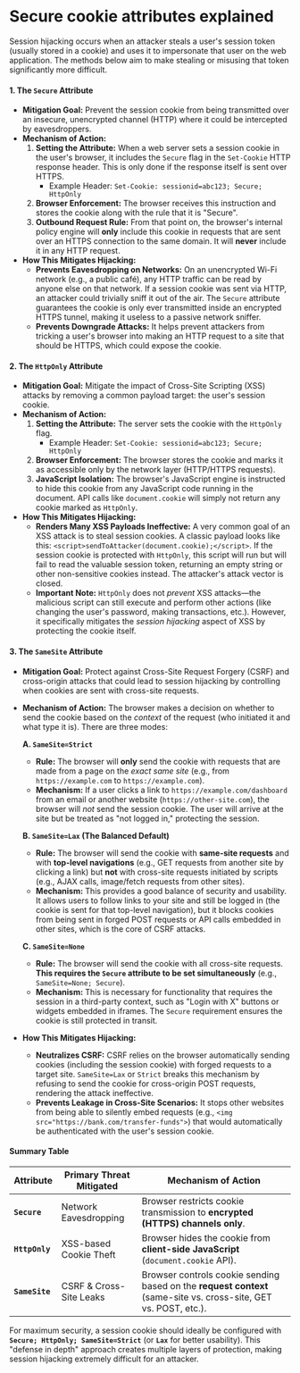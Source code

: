 # Secure cookie attributes explained

Session hijacking occurs when an attacker steals a user's session token (usually stored in a cookie) and uses it to impersonate that user on the web application. The methods below aim to make stealing or misusing that token significantly more difficult.

#### 1. The `Secure` Attribute

* **Mitigation Goal:** Prevent the session cookie from being transmitted over an insecure, unencrypted channel (HTTP) where it could be intercepted by eavesdroppers.
* **Mechanism of Action:**
  1. **Setting the Attribute:** When a web server sets a session cookie in the user's browser, it includes the `Secure` flag in the `Set-Cookie` HTTP response header. This is only done if the response itself is sent over HTTPS.
     * Example Header: `Set-Cookie: sessionid=abc123; Secure; HttpOnly`
  2. **Browser Enforcement:** The browser receives this instruction and stores the cookie along with the rule that it is "Secure".
  3. **Outbound Request Rule:** From that point on, the browser's internal policy engine will **only** include this cookie in requests that are sent over an HTTPS connection to the same domain. It will **never** include it in any HTTP request.
* **How This Mitigates Hijacking:**
  * **Prevents Eavesdropping on Networks:** On an unencrypted Wi-Fi network (e.g., a public café), any HTTP traffic can be read by anyone else on that network. If a session cookie was sent via HTTP, an attacker could trivially sniff it out of the air. The `Secure` attribute guarantees the cookie is only ever transmitted inside an encrypted HTTPS tunnel, making it useless to a passive network sniffer.
  * **Prevents Downgrade Attacks:** It helps prevent attackers from tricking a user's browser into making an HTTP request to a site that should be HTTPS, which could expose the cookie.

#### 2. The `HttpOnly` Attribute

* **Mitigation Goal:** Mitigate the impact of Cross-Site Scripting (XSS) attacks by removing a common payload target: the user's session cookie.
* **Mechanism of Action:**
  1. **Setting the Attribute:** The server sets the cookie with the `HttpOnly` flag.
     * Example Header: `Set-Cookie: sessionid=abc123; Secure; HttpOnly`
  2. **Browser Enforcement:** The browser stores the cookie and marks it as accessible only by the network layer (HTTP/HTTPS requests).
  3. **JavaScript Isolation:** The browser's JavaScript engine is instructed to hide this cookie from any JavaScript code running in the document. API calls like `document.cookie` will simply not return any cookie marked as `HttpOnly`.
* **How This Mitigates Hijacking:**
  * **Renders Many XSS Payloads Ineffective:** A very common goal of an XSS attack is to steal session cookies. A classic payload looks like this: `<script>sendToAttacker(document.cookie);</script>`. If the session cookie is protected with `HttpOnly`, this script will run but will fail to read the valuable session token, returning an empty string or other non-sensitive cookies instead. The attacker's attack vector is closed.
  * **Important Note:** `HttpOnly` does not _prevent_ XSS attacks—the malicious script can still execute and perform other actions (like changing the user's password, making transactions, etc.). However, it specifically mitigates the _session hijacking_ aspect of XSS by protecting the cookie itself.

#### 3. The `SameSite` Attribute

* **Mitigation Goal:** Protect against Cross-Site Request Forgery (CSRF) and cross-origin attacks that could lead to session hijacking by controlling when cookies are sent with cross-site requests.
*   **Mechanism of Action:** The browser makes a decision on whether to send the cookie based on the _context_ of the request (who initiated it and what type it is). There are three modes:

    **A. `SameSite=Strict`**

    * **Rule:** The browser will **only** send the cookie with requests that are made from a page on the _exact same site_ (e.g., from `https://example.com` to `https://example.com`).
    * **Mechanism:** If a user clicks a link to `https://example.com/dashboard` from an email or another website (`https://other-site.com`), the browser will _not_ send the session cookie. The user will arrive at the site but be treated as "not logged in," protecting the session.

    **B. `SameSite=Lax` (The Balanced Default)**

    * **Rule:** The browser will send the cookie with **same-site requests** and with **top-level navigations** (e.g., GET requests from another site by clicking a link) but **not** with cross-site requests initiated by scripts (e.g., AJAX calls, image/fetch requests from other sites).
    * **Mechanism:** This provides a good balance of security and usability. It allows users to follow links to your site and still be logged in (the cookie is sent for that top-level navigation), but it blocks cookies from being sent in forged POST requests or API calls embedded in other sites, which is the core of CSRF attacks.

    **C. `SameSite=None`**

    * **Rule:** The browser will send the cookie with all cross-site requests. **This requires the `Secure` attribute to be set simultaneously** (e.g., `SameSite=None; Secure`).
    * **Mechanism:** This is necessary for functionality that requires the session in a third-party context, such as "Login with X" buttons or widgets embedded in iframes. The `Secure` requirement ensures the cookie is still protected in transit.
* **How This Mitigates Hijacking:**
  * **Neutralizes CSRF:** CSRF relies on the browser automatically sending cookies (including the session cookie) with forged requests to a target site. `SameSite=Lax` or `Strict` breaks this mechanism by refusing to send the cookie for cross-origin POST requests, rendering the attack ineffective.
  * **Prevents Leakage in Cross-Site Scenarios:** It stops other websites from being able to silently embed requests (e.g., `<img src="https://bank.com/transfer-funds">`) that would automatically be authenticated with the user's session cookie.

#### **Summary Table**

| Attribute      | Primary Threat Mitigated | Mechanism of Action                                                                                              |
| -------------- | ------------------------ | ---------------------------------------------------------------------------------------------------------------- |
| **`Secure`**   | Network Eavesdropping    | Browser restricts cookie transmission to **encrypted (HTTPS) channels only**.                                    |
| **`HttpOnly`** | XSS-based Cookie Theft   | Browser hides the cookie from **client-side JavaScript** (`document.cookie` API).                                |
| **`SameSite`** | CSRF & Cross-Site Leaks  | Browser controls cookie sending based on the **request context** (same-site vs. cross-site, GET vs. POST, etc.). |

For maximum security, a session cookie should ideally be configured with **`Secure; HttpOnly; SameSite=Strict`** (or **`Lax`** for better usability). This "defense in depth" approach creates multiple layers of protection, making session hijacking extremely difficult for an attacker.
